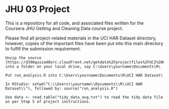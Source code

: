# JHU 03 Project
This is a repository for all code, and associated files written for the Coursera JHU Getting and Cleaning Data course project.


Please find all project-related materials in the UCI HAR Dataset directory, however, copies of the important files have been put into this main directory to fulfill the submission requirement.

    Unzip the source (https://d396qusza40orc.cloudfront.net/getdata%2Fprojectfiles%2FUCI%20HAR%20Dataset.zip) into a folder on your local drive, say C:\Users\yourname\Documents\R\

    Put run_analysis.R into C:\Users\yourname\Documents\R\UCI HAR Dataset\

    In RStudio: setwd("C:\\Users\\yourname\\Documents\\R\\UCI HAR Dataset\\"), followed by: source("run_analysis.R")

    Use data <- read.table("tidy_data_avg.txt") to read the tidy data file as per Step 5 of project instructions. 
